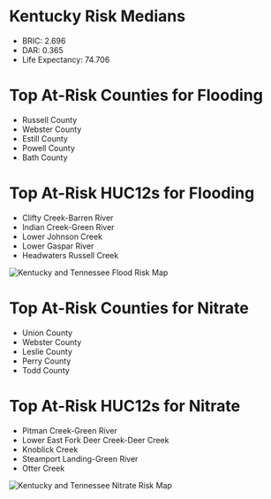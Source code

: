 # Kentucky Risk Medians
- BRIC: 2.696
- DAR: 0.365
- Life Expectancy: 74.706  

# Top At-Risk Counties for Flooding
  - Russell County
  - Webster County
  - Estill County
  - Powell County
  - Bath County

# Top At-Risk HUC12s for Flooding
  - Clifty Creek-Barren River
  - Indian Creek-Green River
  - Lower Johnson Creek
  - Lower Gaspar River
  - Headwaters Russell Creek

![Kentucky and Tennessee Flood Risk Map](https://github.com/Danavh697/Top-5-vulnerable-countiesorHUC12-in-each-state/blob/4ee63147b3896e1ae8cb6fc03a4fb7c115568d8c/Maps/Tennessee_Kentucky_Flooding.png)

# Top At-Risk Counties for Nitrate
  - Union County
  - Webster County
  - Leslie County
  - Perry County
  - Todd County

# Top At-Risk HUC12s for Nitrate
  - Pitman Creek-Green River
  - Lower East Fork Deer Creek-Deer Creek
  - Knoblick Creek
  - Steamport Landing-Green River
  - Otter Creek

![Kentucky and Tennessee Nitrate Risk Map](https://github.com/Danavh697/Top-5-vulnerable-countiesorHUC12-in-each-state/blob/cee4e73481e929677bd57f6963701929615a60b6/Maps/Tennessee_Kentucky_Nitrate.png)
